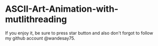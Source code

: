 # ASCII-Art-Animation-with-mutlithreading

  If you enjoy it, be sure to press star button and also don't forgot to follow my github account @wandesay75.
 
